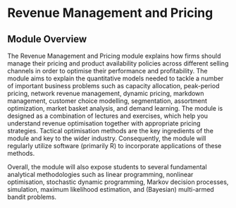 # Revenue Management and Pricing

## Module Overview 
The Revenue Management and Pricing module explains how firms should manage their pricing and product availability policies across different selling channels in order to optimise their performance and profitability. The module aims to explain the quantitative models needed to tackle a number of important business problems such as capacity allocation, peak-period pricing, network revenue management, dynamic pricing, markdown management, customer choice modelling, segmentation, assortment optimization, market basket analysis, and demand learning. The module is designed as a combination of lectures and exercises, which help you understand revenue optimisation together with appropriate pricing strategies. Tactical optimisation methods are the key ingredients of the module and key to the wider industry. Consequently, the module will regularly utilize software (primarily R) to incorporate applications of these methods.

Overall, the module will also expose students to several fundamental analytical methodologies such as linear programming, nonlinear optimisation, stochastic dynamic programming, Markov decision processes, simulation, maximum likelihood estimation, and (Bayesian) multi-armed bandit problems.
